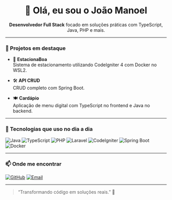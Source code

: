 <h1 align="center">👋 Olá, eu sou o João Manoel</h1>

<p align="center">
  <strong>Desenvolvedor Full Stack</strong> focado em soluções práticas com TypeScript, Java, PHP e mais.
</p>

---

### 🚀 Projetos em destaque

- 🚗 **EstacionaBoa**  
  Sistema de estacionamento utilizando CodeIgniter 4 com Docker no WSL2.

- 🛠 **API CRUD**  
  CRUD completo com Spring Boot.

- 🍽 **Cardápio**  
  Aplicação de menu digital com TypeScript no frontend e Java no backend.

---

### 🧰 Tecnologias que uso no dia a dia

![Java](https://img.shields.io/badge/Java-ED8B00?style=for-the-badge&logo=java&logoColor=white)
![TypeScript](https://img.shields.io/badge/TypeScript-3178C6?style=for-the-badge&logo=typescript&logoColor=white)
![PHP](https://img.shields.io/badge/PHP-777BB4?style=for-the-badge&logo=php&logoColor=white)
![Laravel](https://img.shields.io/badge/Laravel-FF2D20?style=for-the-badge&logo=laravel&logoColor=white)
![CodeIgniter](https://img.shields.io/badge/CodeIgniter-EF4223?style=for-the-badge&logo=codeigniter&logoColor=white)
![Spring Boot](https://img.shields.io/badge/Spring_Boot-6DB33F?style=for-the-badge&logo=spring-boot&logoColor=white)
![Docker](https://img.shields.io/badge/Docker-2496ED?style=for-the-badge&logo=docker&logoColor=white)

---

### 📫 Onde me encontrar

[![GitHub](https://img.shields.io/badge/GitHub-%23121011.svg?style=flat&logo=github&logoColor=white)](https://github.com/jotahtsx)
[![Email](https://img.shields.io/badge/Email-D14836?style=flat&logo=gmail&logoColor=white)](mailto:joaomanoelskai@gmail.com)

---

> “Transformando código em soluções reais.” 🚀
